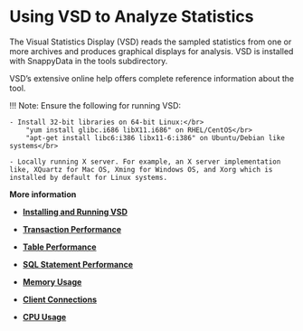 #  Using VSD to Analyze Statistics

The Visual Statistics Display (VSD) reads the sampled statistics from one or more archives and produces graphical displays for analysis. VSD is installed with SnappyData in the <span class="ph filepath">tools</span> subdirectory.

VSD’s extensive online help offers complete reference information about the tool. 

!!! Note:
	Ensure the following for running VSD:

	- Install 32-bit libraries on 64-bit Linux:</br>
		"yum install glibc.i686 libX11.i686" on RHEL/CentOS</br>
		"apt-get install libc6:i386 libx11-6:i386" on Ubuntu/Debian like systems</br>

	- Locally running X server. For example, an X server implementation like, XQuartz for Mac OS, Xming for Windows OS, and Xorg which is installed by default for Linux systems.

**More information**

-   **[Installing and Running VSD](running_vsd.md)**

-   **[Transaction Performance](vsd_transactions.md)**

-   **[Table Performance](vsd_tables.md)**

-   **[SQL Statement Performance](vsd_statements.md)**

-   **[Memory Usage](vsd_memory.md)**

-   **[Client Connections](vsd-connection-stats.md)**

-   **[CPU Usage](vsd_cpu.md)**


